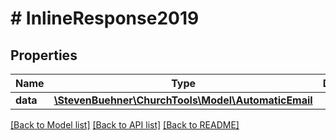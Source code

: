 # # InlineResponse2019

## Properties

Name | Type | Description | Notes
------------ | ------------- | ------------- | -------------
**data** | [**\StevenBuehner\ChurchTools\Model\AutomaticEmail**](AutomaticEmail.md) |  | [optional]

[[Back to Model list]](../../README.md#models) [[Back to API list]](../../README.md#endpoints) [[Back to README]](../../README.md)
